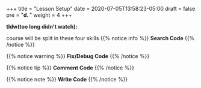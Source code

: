 +++
title = "Lesson Setup"
date = 2020-07-05T13:58:23-05:00
draft = false
pre = "<b>d. </b>"
weight = 4
+++

**tldw(too long didn't watch):**

course will be split in these four skills
{{% notice info %}}
**Search Code**
{{% /notice %}}

{{% notice warning %}}
**Fix/Debug Code**
{{% /notice %}}

{{% notice tip %}}
**Comment Code**
{{% /notice %}}

{{% notice note %}}
**Write Code**
{{% /notice %}}